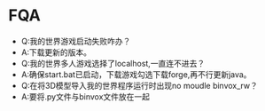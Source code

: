 # FQA
* Q:我的世界游戏启动失败咋办？
 * A:下载更新的版本。
* Q:我的世界多人游戏选择了localhost,一直连不进去？
 * A:确保start.bat已启动，下载游戏勾选下载forge,再不行更新java。
* Q:在将3D模型导入我的世界程序运行时出现no moudle binvox_rw？
 * A:要将.py文件与binvox文件放在一起
 
#

